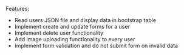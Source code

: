 Features:

- Read users JSON file and display data in bootstrap table  
- Implement create and update forms for a user  
- Implement delete user functionality  
- Add image uploading functionality to every user  
- Implement form validation and do not submit form on invalid data 